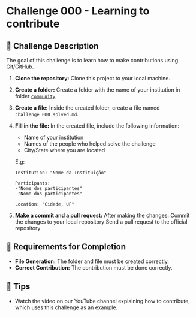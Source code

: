 # Challenge 000 - Learning to contribute

## 🎯 Challenge Description
The goal of this challenge is to learn how to make contributions using Git/GitHub.

1. **Clone the repository:**
Clone this project to your local machine.

2. **Create a folder:**
Create a folder with the name of your institution in folder [`community`](../community).

3. **Create a file:**
Inside the created folder, create a file named ``challenge_000_solved.md``.

4. **Fill in the file:**
    In the created file, include the following information:
    - Name of your institution
    - Names of the people who helped solve the challenge
    - City/State where you are located

    E.g:
    ```
    Institution: "Nome da Instituição"

    Participants:
    -"Nome dos participantes"
    -"Nome dos participantes"

    Location: "Cidade, UF"
    ```
5. **Make a commit and a pull request:**
After making the changes:
Commit the changes to your local repository
Send a pull request to the official repository

## 🥇  Requirements for Completion
- **File Generation:** The folder and file must be created correctly.
- **Correct Contribution:** The contribution must be done correctly.

## 🌟 Tips
- Watch the video on our YouTube channel explaining how to contribute, which uses this challenge as an example. 

